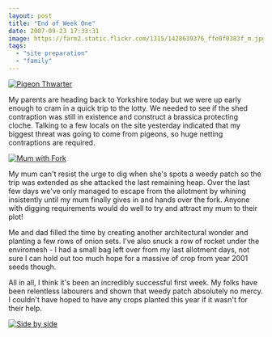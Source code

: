 ```yaml
---
layout: post
title: "End of Week One"
date: 2007-09-23 17:33:31
image: https://farm2.static.flickr.com/1315/1428639376_ffe0f0383f_m.jpg
tags:
  - "site preparation"
  - "family"
---
```


[![Pigeon Thwarter](https://farm2.static.flickr.com/1399/1427755127_52749fd50d.jpg)](https://www.flickr.com/photos/warriorwomen/1427755127/)

My parents are heading back to Yorkshire today but we were up early enough to cram in a quick trip to the lotty. We needed to see if the shed contraption was still in existence and construct a brassica protecting cloche. Talking to a few locals on the site yesterday indicated that my biggest threat was going to come from pigeons, so huge netting contraptions are required.

[![Mum with Fork](https://farm2.static.flickr.com/1315/1428639376_ffe0f0383f_m.jpg)](https://www.flickr.com/photos/warriorwomen/1428639376/)

My mum can't resist the urge to dig when she's spots a weedy patch so the trip was extended as she attacked the last remaining heap. Over the last few days we've only managed to escape from the allotment by whining insistently until my mum finally gives in and hands over the fork. Anyone with digging requirements would do well to try and attract my mum to their plot!

Me and dad filled the time by creating another architectural wonder and planting a few rows of onion sets. I've also snuck a row of rocket under the enviromesh - I had a small bag left over from my last allotment days, not sure I can hold out too much hope for a massive of crop from year 2001 seeds though.

All in all, I think it's been an incredibly successful first week. My folks have been relentless labourers and shown that weedy patch absolutely no mercy. I couldn't have hoped to have any crops planted this year if it wasn't for their help.

[![Side by side](https://farm2.static.flickr.com/1130/1428631934_6d303af09d.jpg)](https://www.flickr.com/photos/warriorwomen/1428631934/)
